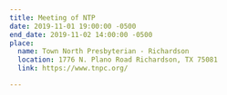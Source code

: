 ```yaml
---
title: Meeting of NTP
date: 2019-11-01 19:00:00 -0500
end_date: 2019-11-02 14:00:00 -0500
place:
  name: Town North Presbyterian - Richardson
  location: 1776 N. Plano Road Richardson, TX 75081
  link: https://www.tnpc.org/

---
```

